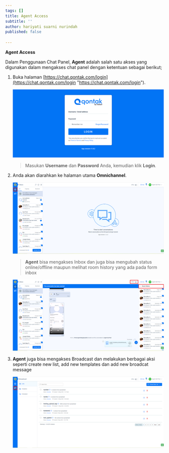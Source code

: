 ```yaml
---
tags: []
title: Agent Access
subtitle: ''
author: hariyati suarni nurindah
published: false

---
```

**Agent Access**

Dalam Penggunaan Chat Panel, **Agent** adalah salah satu akses yang digunakan dalam mengakses chat panel dengan ketentuan sebagai berikut;

1. Buka halaman [https://chat.qontak.com/login](https://chat.qontak.com/login "https://chat.qontak.com/login").

   ![](/uploads/login-qontak-c.png)

   > Masukan **Username** dan **Password** Anda, kemudian klik **Login**.
2. Anda akan diarahkan ke halaman utama **Omnichannel**.

   ![](/uploads/agent-access1.PNG)

   > **Agent** bisa mengakses Inbox dan juga bisa mengubah status online/offline maupun melihat room history yang ada pada form inbox

   ![](/uploads/agent-access2.PNG)
3. **Agent** juga bisa mengakses Broadcast dan melakukan berbagai aksi seperti create new list, add new templates dan add new broadcat message

   ![](/uploads/agent-access3.PNG)